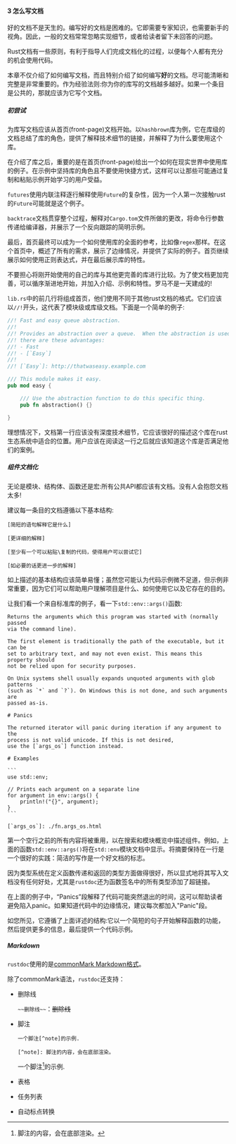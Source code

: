#### 3 怎么写文档

好的文档不是天生的。编写好的文档是困难的。它即需要专家知识，也需要新手的视角。因此，一般的文档常常忽略实现细节，或者给读者留下未回答的问题。


Rust文档有一些原则，有利于指导人们完成文档化的过程，以便每个人都有充分的机会使用代码。


本章不仅介绍了如何编写文档，而且特别介绍了如何编写**好**的文档。尽可能清晰和完整是非常重要的。作为经验法则:你为你的库写的文档越多越好。如果一个条目是公共的，那就应该为它写个文档。

##### 初尝试

为库写文档应该从首页(front-page)文档开始。以`hashbrown`库为例，它在库级的文档总结了库的角色，提供了解释技术细节的链接，并解释了为什么要使用这个库。


在介绍了库之后，重要的是在首页(front-page)给出一个如何在现实世界中使用库的例子。在示例中坚持库的角色且不要使用快捷方式，这样可以让那些可能通过复制和粘贴示例开始学习的用户受益。

`futures`使用内联注释逐行解释使用`Future`的复杂性，因为一个人第一次接触rust的`Future`可能就是这个例子。

`backtrace`文档贯穿整个过程，解释对`Cargo.tom`文件所做的更改，将命令行参数传递给编译器，并展示了一个反向跟踪的简明示例。


最后，首页最终可以成为一个如何使用库的全面的参考，比如像`regex`那样。在这个首页中，概述了所有的需求，展示了边缘情况，并提供了实际的例子。首页继续展示如何使用正则表达式，并在最后展示库的特性。


不要担心将刚开始使用的自己的库与其他更完善的库进行比较。为了使文档更加完善，可以循序渐进地开始，并加入介绍、示例和特性。罗马不是一天建成的!

`lib.rs`中的前几行将组成首页，他们使用不同于其他rust文档的格式。它们应该以`//!`开头，这代表了模块级或库级文档。下面是一个简单的例子:

```rust
//! Fast and easy queue abstraction.
//!
//! Provides an abstraction over a queue.  When the abstraction is used
//! there are these advantages:
//! - Fast
//! - [`Easy`]
//!
//! [`Easy`]: http://thatwaseasy.example.com

/// This module makes it easy.
pub mod easy {

    /// Use the abstraction function to do this specific thing.
    pub fn abstraction() {}

}
```

理想情况下，文档第一行应该没有深度技术细节，它应该很好的描述这个库在rust生态系统中适合的位置。用户应该在阅读这一行之后就应该知道这个库是否满足他们的案例。

##### 组件文档化

无论是模块、结构体、函数还是宏:所有公共API都应该有文档。没有人会抱怨文档太多!

建议每一条目的文档遵循以下基本结构:

```
[简短的语句解释它是什么]

[更详细的解释]

[至少有一个可以粘贴\复制的代码，使得用户可以尝试它]

[如必要的话更进一步的解释]
```

如上描述的基本结构应该简单易懂；虽然您可能认为代码示例微不足道，但示例非常重要，因为它们可以帮助用户理解项目是什么、如何使用它以及它存在的目的。

让我们看一个来自标准库的例子，看一下`std::env::args()`函数:

````
Returns the arguments which this program was started with (normally passed
via the command line).

The first element is traditionally the path of the executable, but it can be
set to arbitrary text, and may not even exist. This means this property should
not be relied upon for security purposes.

On Unix systems shell usually expands unquoted arguments with glob patterns
(such as `*` and `?`). On Windows this is not done, and such arguments are
passed as-is.

# Panics

The returned iterator will panic during iteration if any argument to the
process is not valid unicode. If this is not desired,
use the [`args_os`] function instead.

# Examples

```
use std::env;

// Prints each argument on a separate line
for argument in env::args() {
    println!("{}", argument);
}
```

[`args_os`]: ./fn.args_os.html
````

第一个空行之前的所有内容将被重用，以在搜索和模块概览中描述组件。例如，上面的函数`std::env::args()`将在`std::env`模块文档中显示。将摘要保持在一行是一个很好的实践：简洁的写作是一个好文档的标志。


因为类型系统在定义函数传递和返回的类型方面做得很好，所以显式地将其写入文档没有任何好处，尤其是`rustdoc`还为函数签名中的所有类型添加了超链接。


在上面的例子中，“Panics”段解释了代码可能突然退出的时间，这可以帮助读者避免陷入panic。如果知道代码中的边缘情况，建议每次都加入"Panic"段。


如您所见，它遵循了上面详述的结构:它以一个简短的句子开始解释函数的功能，然后提供更多的信息，最后提供一个代码示例。

##### Markdown

`rustdoc`使用的是[commonMark Markdown格式](https://commonmark.org/)。

除了commonMark语法，`rustdoc`还支持：

- 删除线

  `~~删除线~~`：~~删除线~~

- 脚注

  ```
  一个脚注[^note]的示例.
  
  [^note]: 脚注的内容，会在底部渲染。
  ```

  一个脚注[^note]的示例.

  [^note]: 脚注的内容，会在底部渲染。

- 表格

- 任务列表

- 自动标点转换

  
